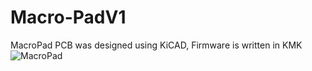 # Macro-PadV1

MacroPad PCB was designed using KiCAD, Firmware is written in KMK
![MacroPad](https://github.com/user-attachments/assets/b99ea40c-2d88-442d-8b1a-34260630f40e)
